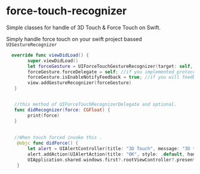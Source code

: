 # force-touch-recognizer
Simple classes for handle of 3D Touch &amp; Force Touch on Swift.

Simply handle force touch on your swift project bassed `UIGestureRecognizer`

```swift
  override func viewDidLoad() {
        super.viewDidLoad()
        let forceGesture = UIForceTouchGestureRecognizer(target: self, action: #selector(didForce),force: 6.0)
        forceGesture.forceDelegate = self; //if you implemented protocol.
        forceGesture.isEnableNotifyFeedback = true; //if you will feedback.
        view.addGestureRecognizer(forceGesture)
   }


   //this method of UIForceTouchRecognizerDelegate and optional.
   func didRecognizer(force: CGFloat) {
        print(force)
   }
   
   
   //When touch forced invoke this .
    @objc func didForce() {
        let alert = UIAlertController(title: "3D Touch", message: "3D touch worked succesfully", preferredStyle: .actionSheet);
        alert.addAction(UIAlertAction(title: "OK", style: .default, handler: nil));
        UIApplication.shared.windows.first?.rootViewController?.present(alert, animated: true, completion: nil);
    }
   
    

```
